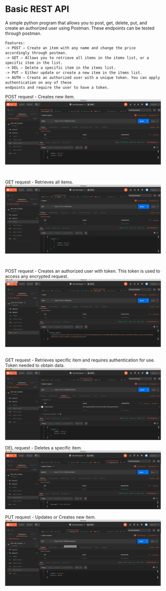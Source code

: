 # Basic REST API

A simple python program that allows you to post, get, delete, put, and create an authorized user using Postman. These endpoints can be tested through postman. 

```
Features:
-> POST – Create an item with any name and change the price accordingly through postman.
-> GET – Allows you to retrieve all items in the items list, or a specific item in the list.
-> DEL – Delete a specific item in the items list.
-> PUT – Either update or create a new item in the items list.
-> AUTH – Create an authorized user with a unique token. You can apply authentication on any of these 
endpoints and require the user to have a token. 
```


POST request - Creates new item. ![Alt Text](https://github.com/AkbarhonAvazkhodjayev/BASIC-REST-API/blob/master/images/Screen%20Shot%202019-11-20%20at%202.23.54%20PM.png)

&nbsp;

GET request - Retrieves all items.![Alt Text](https://github.com/AkbarhonAvazkhodjayev/BASIC-REST-API/blob/master/images/Screen%20Shot%202019-11-20%20at%202.24.05%20PM.png)

&nbsp;

POST request - Creates an authorized user with token. This token is used to access any encrypted request.![Alt Text](https://github.com/AkbarhonAvazkhodjayev/BASIC-REST-API/blob/master/images/Screen%20Shot%202019-11-20%20at%202.24.17%20PM.png)&nbsp;


GET request - Retrieves specific item and requires authentication for use. Token needed to obtain data.![Alt Text](https://github.com/AkbarhonAvazkhodjayev/BASIC-REST-API/blob/master/images/Screen%20Shot%202019-11-20%20at%202.24.50%20PM.png)



DEL request - Deletes a specific item. ![Alt Text](https://github.com/AkbarhonAvazkhodjayev/BASIC-REST-API/blob/master/images/Screen%20Shot%202019-11-20%20at%202.25.05%20PM.png)

PUT request - Updates or Creates new item. ![Alt Text](https://github.com/AkbarhonAvazkhodjayev/BASIC-REST-API/blob/master/images/Screen%20Shot%202019-11-20%20at%202.25.12%20PM.png)
